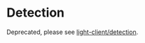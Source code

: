 # Detection

Deprecated, please see [light-client/detection](https://github.com/tendermint/tendermint/blob/main/spec/consensus/light-client/accountability.md).